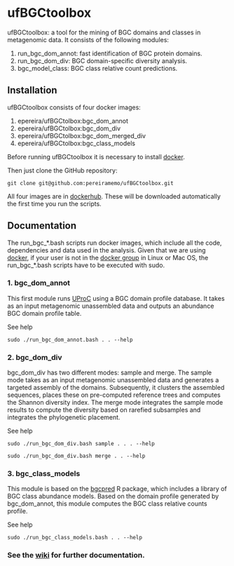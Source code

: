 # ufBGCtoolbox
ufBGCtoolbox: a tool for the mining of BGC domains and classes in metagenomic data. It consists of the following modules:
1. run_bgc_dom_annot: fast identification of BGC protein domains.  
2. run_bgc_dom_div: BGC domain-specific diversity analysis.  
3. bgc_model_class: BGC class relative count predictions.  

## Installation

ufBGCtoolbox consists of four docker images: 
1. epereira/ufBGCtolbox:bgc_dom_annot 
2. epereira/ufBGCtolbox:bgc_dom_div 
3. epereira/ufBGCtolbox:bgc_dom_merged_div 
4. epereira/ufBGCtolbox:bgc_class_models

Before running ufBGCtoolbox it is necessary to install [docker](https://www.docker.com/).

Then just clone the GitHub repository:
```
git clone git@github.com:pereiramemo/ufBGCtoolbox.git
```

All four images are in [dockerhub](https://hub.docker.com/). These will be downloaded automatically the first time you run the scripts.

## Documentation

The run_bgc_\*.bash scripts run docker images, which include all the code, dependencies and data used in the analysis. Given that we are using [docker](https://www.docker.com/), if your user is not in the [docker group](https://docs.docker.com/engine/installation/linux/linux-postinstall/#manage-docker-as-a-non-root-user) in Linux or Mac OS, the run_bgc_\*.bash scripts have to be executed with sudo.

### 1. bgc_dom_annot
This first module runs [UProC](http://uproc.gobics.de/) using a BGC domain profile database. It takes as an input metagenomic unassembled data and outputs an abundance BGC domain profile table.

See help
```
sudo ./run_bgc_dom_annot.bash . . --help
```

### 2. bgc_dom_div

bgc_dom_div has two different modes: sample and merge. The sample mode takes as an input metagenomic unassembled data and generates a targeted assembly of the domains. Subsequently, it clusters the assembled sequences, places these on pre-computed reference trees and computes the Shannon diversity index. The merge mode integrates the sample mode results to compute the diversity based on rarefied subsamples and integrates the phylogenetic placement.  

See help
```
sudo ./run_bgc_dom_div.bash sample . . . --help

sudo ./run_bgc_dom_div.bash merge . . --help

```

### 3. bgc_class_models
This module is based on the [bgcpred](https://github.com/pereiramemo/bgcpred) R package, which includes a library of BGC class abundance models. Based on the domain profile generated by bgc_dom_annot, this module computes the BGC class relative counts profile.

See help
```
sudo ./run_bgc_class_models.bash . . --help
```

### See the [wiki](https://github.com/pereiramemo/ufBGCtoolbox/wiki) for further documentation.

